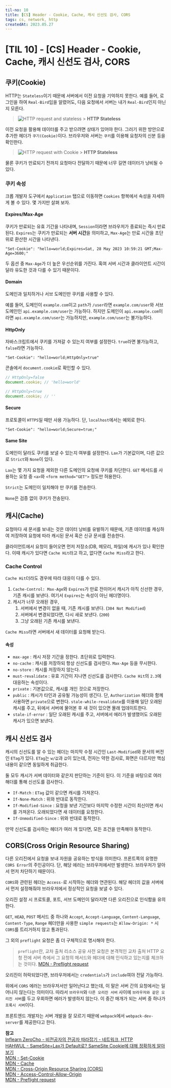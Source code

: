 ```yaml
---
til-no: 10
title: [CS] Header - Cookie, Cache, 캐시 신선도 검사, CORS
tags: cs, network, http
createdAt: 2023.05.27
---
```


# [TIL 10] - [CS] Header - Cookie, Cache, 캐시 신선도 검사, CORS

## 쿠키(Cookie)

HTTP는 `Stateless`이기 때문에 서버에서 이전 요청을 기억하지 못한다. 예를 들어, 로그인을 하여 `Real-Bird`임을 알렸어도, 다음 요청에서 서버는 내가 `Real-Bird`인지 아닌지 모른다.

> ![HTTP request and stateless](./asset/27/velog.http.stateless.png "HTTP request and stateless") > **HTTP Stateless**

이전 요청을 활용해 데이터를 주고 받으려면 상태가 있어야 한다. 그러기 위한 방안으로 추가한 헤더가 `쿠기(Cookie)`이다. 브라우저와 서버는 `쿠키`를 이용해 요청자의 신분 등을 확인한다.

> ![HTTP request with Cookie](./asset/27/velog.http.stateless_with_cookie.png "HTTP request with Cookie") > **HTTP Stateless**

물론 쿠키가 만료되기 전까지 요청마다 전달하기 때문에 너무 길면 데이터가 낭비될 수 있다.

### 쿠키 속성

크롭 개발자 도구에서 `Application` 탭으로 이동하면 `Cookies` 항복에서 속성을 자세하게 볼 수 있다. 몇 가지만 살펴 보자.

#### Expires/Max-Age

쿠키가 만료되는 유효 기간을 나타내며, `Session`이라면 브라우저가 종료되는 즉시 만료된다. `Expires`는 쿠키가 만료되는 **서버 시간**을 의미하고, `Max-Age`는 만료 시간을 초단위로 환산한 시간을 나타낸다.

```
"Set-Cookie": "hello=world;Expires=Sat, 28 May 2023 10:59:21 GMT;Max-Age=3600;"
```

두 옵션 중 `Max-Age`가 더 높은 우선순위를 가진다. 혹여 서버 시간과 클라이언트 시간이 달라 유도한 것과 다를 수 있기 때문이다.

#### Domain

도메인과 일치하거나 서브 도메인만 쿠키를 사용할 수 있다.

예를 들어, 도메인이 `example.com`이고 `path`가 `/user`라면 `example.com/user`와 서브 도메인인 `api.example.com/user`는 가능하다. 하지만 도메인이 `api.example.com`이라면 `api.example.com/user`는 가능하지만, `example.com/user`는 불가능하다.

#### HttpOnly

자바스크립트에서 쿠키를 가져갈 수 있는지 여부를 설정한다. `true`라면 불가능하고, `false`라면 가능하다.

```
"Set-Cookie": "hello=world;HttpOnly=true"
```

콘솔에서 `document.cookie`로 확인할 수 있다.

```js
// HttpOnly=false
document.cookie; // 'hello=world'

// HttpOnly=true
document.cookie; // ''
```

#### Secure

프로토콜이 `HTTPS`일 때만 사용 가능하다. 단, `localhost`에서는 예외로 한다.

```
"Set-Cookie": "hello=world;Secure=true;"
```

#### Same Site

도메인이 달라도 쿠키를 보낼 수 있는지 여부를 설정한다. `Lax`가 기본값이며, 다른 값으로 `Strict`와 `None`이 있다.

`Lax`는 몇 가지 요청을 제외한 다른 도메인의 요청에 쿠키를 차단한다. `GET` 메서드를 사용하는 요청 중 `<a>`와 `<form method="GET">` 정도만 허용한다.

`Strict`는 도메인이 일치해야 만 쿠키를 전송한다.

`None`은 검증 없이 쿠키가 전송된다.

## 캐시(Cache)

요청마다 새 문서를 보내는 것은 데이터 낭비를 유발하기 때문에, 기존 데이터를 캐싱하여 저장하여 요청에 따라 캐시된 문서 혹은 신규 문서를 전송한다.

클라이언트에서 요청이 들어오면 먼저 저장소(DB, 메모리, 파일)에 캐시가 있나 확인한다. 이때 캐시가 있다면 `Cache Hit`라고 하고, 없다면 `Cache Miss`라고 한다.

### Cache Control

`Cache Hit`더라도 경우에 따라 대응이 다를 수 있다.

1. `Cache-Control: Max-Age`와 `Expires`가 만료 전이어서 캐시가 아직 신선한 경우, 기존 캐시를 보낸다. 여기서 `Expires`는 속성이 아닌 헤더명이다.
2. 캐시가 너무 오래된 경우,
   1. 서버에서 변경이 없을 때, 기존 캐시를 보낸다. (`304 Not Modified`)
   2. 서버에서 변경되었다면, 다시 새로 보낸다. (`200`)
   3. 그냥 오래된 기존 캐시를 보낸다.

`Cache Miss`라면 서버에서 새 데이터를 요청해 받는다.

#### 속성

- `max-age` : 캐시 저장 기간을 정한다. 초단위로 입력한다.
- `no-cache` : 캐시를 저장하되 항상 신선도를 검사한다. `Max-Age` 등을 무시한다.
- `no-store` : 캐시를 저장하지 않는다.
- `must-revalidate` : 유효 기간이 지나면 신선도를 검사한다. `Cache Hit`의 `2.3`에 대응하는 속성이다.
- `private` : 기본값으로, 캐시를 개인 것으로 저장한다.
- `public` : 캐시가 타인과 공유될 가능성이 생긴다. 단, `Authorization` 헤더와 함께 사용하면 `private`으로 변한다.
  `stale-while-revalidate`를 이용해 일단 오래된 캐시를 주고, 뒤에서 서버에 물어본 후 새 것이 있으면 몰래 업데이트한다.
- `stale-if-error` : 일단 오래된 캐시를 주고, 서버에서 에러가 발생했어도 오래된 캐시가 있으면 보낸다.

## 캐시 신선도 검사

캐시의 신선도를 알 수 있는 헤더는 마지막 수정 시간인 `Last-Modified`와 문서의 버전인 `ETag`가 있다. `ETag`는 `w/값`과 `값`이 있는데, 전자는 약한 검사로, 화면은 다르지만 핵심 내용이 같으면 동일하게 취급한다.

둘 모두 캐시가 서버 데이터와 같은지 판단하는 기준이 된다. 이 기준을 바탕으로 여러 해더를 통해 신선도를 검사한다.

- `If-Match` : `ETag` 값이 같으면 캐시를 가져온다.
- `If-None-Match` : 위와 반대로 동작한다.
- `If-Modified-Since` : 요청을 보낸 기간보다 마지막 수정한 시간이 최신이면 캐시를 가져온다. 오래되었다면 새 데이터를 요청한다.
- `If-Unmodified-Since` : 위와 반대로 동작한다.

만약 신선도를 검사하는 헤더가 여러 개 있다면, 모든 조건을 만족해야 동작한다.

## CORS(Cross Origin Resource Sharing)

다른 오리진에서 요청을 보내 자원을 공유하는 방식을 의미한다. 프론트쪽의 유명한 `CORS Error`의 주인공이다. 단, 해당 에러는 브라우저에서만 발생한다. 브라우저가 알아서 먼저 차단하기 때문이다.

`CORS`와 관련된 헤더는 `Access-`로 시작하는 헤더와 연관된다. 해당 헤더의 값을 서버에서 먼저 설정해줘야 브라우저에서 정상적인 요청을 보낼 수 있다.

오리진 설정 시 프로토콜, 포트, 서브 도메인이 달라지면 다른 오리진으로 인식함을 유의한다.

`GET`, `HEAD`, `POST` 메서드 중 하나와 `Accept`,
`Accept-Language`, `Content-Language`, `Content-Type`, `Range` 헤더만을 사용한 `simple requests`는 `Allow-Origin: *` 시 `CORS`를 트리거하지 않고 통과된다.

그 외의 `preflight` 요청은 좀 더 구체적으로 명시해야 한다.

> `preflight`란, 교차 출처 리소스 공유 사전 요청은 본격적인 교차 출처 HTTP 요청 전에 서버 측에서 그 요청의 메서드와 헤더에 대해 인식하고 있는지를 체크하는 것이다. [MDN - Preflight request](https://developer.mozilla.org/en-US/docs/Glossary/Preflight_request)

오리진이 허락되었다면, 브라우저에서는 `credentials`가 `include`여야 전달 가능하다.

위에서 `CORS` 에러는 브라우저서만 일어난다고 했는데, 이 말은 서버 간의 요청에서는 일어나지 않는다는 의미이다. 따라서 `브라우저`와 `다른 오리진 서버` 사이에 `브라우저와 같은 오리진 서버`를 두고 우회하면 에러가 발생하지 않는다. 이 중간 매개가 되는 서버 중 하나가 `프록시 서버`이다.

프론트엔드 개발자는 서버 개발을 잘 모르기 때문에 `webpack`에서 `webpack-dev-server`를 제공한다고 한다.

**참고**\
[Inflearn ZeroCho - 비전공자의 전공자 따라잡기 - 네트워크, HTTP](https://www.inflearn.com/course/%EC%A0%84%EA%B3%B5%EC%9E%90-%EB%94%B0%EB%9D%BC%EC%9E%A1%EA%B8%B0-%EB%84%A4%ED%8A%B8%EC%9B%8C%ED%81%AC-http)\
[HAHWUL - SameSite=Lax가 Default로? SameSite Cookie에 대해 정확하게 알아보기](https://www.hahwul.com/2020/01/18/samesite-lax/)\
[MDN - Set-Cookie](https://developer.mozilla.org/en-US/docs/Web/HTTP/Headers/Set-Cookie)\
[MDN - Cache](https://developer.mozilla.org/en-US/docs/Web/API/Cache)\
[MDN - Cross-Origin Resource Sharing (CORS)](https://developer.mozilla.org/en-US/docs/Web/HTTP/CORS)\
[MDN - Access-Control-Allow-Origin](https://developer.mozilla.org/en-US/docs/Web/HTTP/Headers/Access-Control-Allow-Origin)\
[MDN - Preflight request](https://developer.mozilla.org/en-US/docs/Glossary/Preflight_request)
